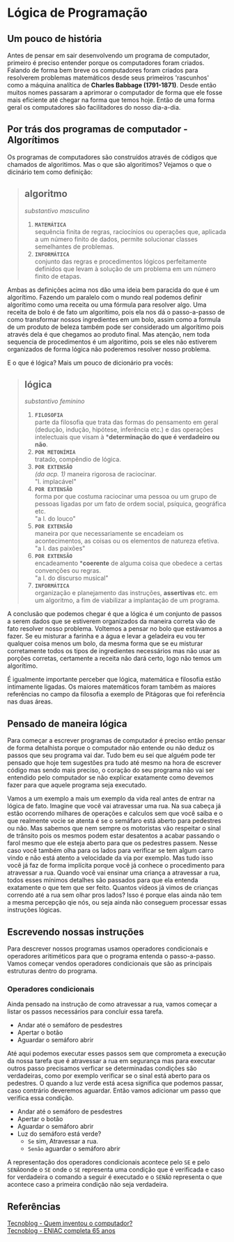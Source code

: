 # **Lógica de Programação**

## **Um pouco de história**

Antes de pensar em sair desenvolvendo um programa de computador, primeiro é preciso entender porque os computadores foram criados. Falando de forma bem breve os computadores foram criados para resolverem problemas matemáticos desde seus primeiros 'rascunhos' como a máquina analítica de **Charles Babbage (1791-1871)**. Desde então muitos nomes passaram a aprimorar o computador de forma que ele fosse mais eficiente até chegar na forma que temos hoje.
Então de uma forma geral os computadores são facilitadores do nosso dia-a-dia.

## **Por trás dos programas de computador - Algorítimos**

Os programas de computadores são construídos através de códigos que chamados de algoritimos. Mas o que são algoritimos? Vejamos o que o dicinário tem como definição:

> ## **algoritmo** ## 
> *substantivo masculino*
>
> 1. **`MATEMÁTICA`** <br>
> sequência finita de regras, raciocínios ou operações que, aplicada a um número finito de dados, permite solucionar classes semelhantes de problemas.
> 2. **`INFORMÁTICA`** <br>
> conjunto das regras e procedimentos lógicos perfeitamente definidos que levam à solução de um problema em um número finito de etapas.
>

Ambas as definições acima nos dão uma ideia bem paracida do que é um algorítimo. Fazendo um paralelo com o mundo real podemos definir algorítimo como uma receita ou uma fórmula para resolver algo. Uma receita de bolo é de fato um algorítimo, pois ela nos dá o passo-a-passo de como transformar nossos ingredientes em um bolo, assim como a formula de um produto de beleza também pode ser considerado um algorítimo pois através dela é que chegamos ao produto final. Mas atenção, nem toda sequencia de procedimentos é um algoritimo, pois se eles não estiverem organizados de forma lógica não poderemos resolver nosso problema.

E o que é lógica? Mais um pouco de dicionário pra vocês:

> ## **lógica** ##
> *substantivo feminino*
>
> 1. **`FILOSOFIA`** <br>
> parte da filosofia que trata das formas do pensamento em geral (dedução, indução, hipótese, inferência etc.) e das operações intelectuais que visam à
> ***determinação do que é verdadeiro ou não**.
> 2. **`POR METONÍMIA`** <br>
> tratado, compêndio de lógica.
> 3. **`POR EXTENSÃO`** <br>
> *(da acp. 1)* maneira rigorosa de raciocinar. <br>
> "l. implacável"
> 4. **`POR EXTENSÃO`** <br>
> forma por que costuma raciocinar uma pessoa ou um grupo de pessoas ligadas por um fato de ordem social, psíquica, geográfica etc. <br>
> "a l. do louco"
> 5. **`POR EXTENSÃO`** <br>
> maneira por que necessariamente se encadeiam os acontecimentos, as coisas ou os elementos de natureza efetiva. <br>
> "a l. das paixões"
> 6. **`POR EXTENSÃO`** <br>
> encadeamento ***coerente** de alguma coisa que obedece a certas convenções ou regras. <br>
> "a l. do discurso musical"
> 7. **`INFORMÁTICA`** <br>
> organização e planejamento das instruções, **assertivas** etc. em um algoritmo, a fim de viabilizar a implantação de um programa.

A conclusão que podemos chegar é que a lógica é um conjunto de passos a serem dados que se estiverem organizados da maneira correta vão de fato resolver nosso problema. Voltemos a pensar no bolo que estávamos a fazer. Se eu misturar a farinha e a água e levar a geladeira eu vou ter qualquer coisa menos um bolo, da mesma forma que se eu misturar corretamente todos os tipos de ingredientes necessários mas não usar as porções corretas, certamente a receita não dará certo, logo não temos um algorítimo.

É igualmente importante perceber que lógica, matemática e filosofia estão intimamente ligadas. Os maiores matemáticos foram também as maiores referências no campo da filosofia a exemplo de Pitágoras que foi referência nas duas áreas.

## **Pensado de maneira lógica**

Para começar a escrever programas de computador é preciso então pensar de forma detalhista porque o computador não entende ou não deduz os passos que seu programa vai dar. Tudo bem eu sei que alguém pode ter pensado que hoje tem sugestões pra tudo até mesmo na hora de escrever código mas sendo mais preciso, o coração do seu programa não vai ser entendido pelo computador se não explicar exatamente como devemos fazer para que aquele programa seja executado.

Vamos a um exemplo a mais um exemplo da vida real antes de entrar na lógica de fato. Imagine que você vai atravessar uma rua. Na sua cabeça já estão ocorrendo milhares de operações e calculos sem que você saiba e o que realmente vocie se atenta é se o semáfaro está aberto para pedestres ou não. Mas sabemos que nem sempre os motoristas vão respeitar o sinal de trânsito pois os mesmos podem estar desatentos a acabar passando o farol mesmo que ele esteja aberto para que os pedestres passem. Nesse caso você também olha para os lados para verificar se tem algum carro vindo e não está atento a velocidade da via por exemplo. Mas tudo isso você já faz de forma implícita porque você já conhece o procedimento para atravessar a rua. Quando você vai ensinar uma criança a atravessar a rua, todos esses mínimos detalhes são passados para que ela entenda exatamente o que tem que ser feito. Quantos vídeos já vimos de crianças correndo até a rua sem olhar pros lados? Isso é porque elas ainda não tem a mesma percepção qie nós, ou seja ainda não conseguem processar essas instruções lógicas.

## **Escrevendo nossas instruções**

Para descrever nossos programas usamos operadores condicionais e operadores aritiméticos para que o programa entenda o passo-a-passo. Vamos começar vendos operadores condicionais que são as principais estruturas dentro do programa.

### **Operadores condicionais**

Ainda pensado na instrução de como atravessar a rua, vamos começar a listar os passos necessários para concluir essa tarefa.

- Andar até o semáforo de pesdestres
- Apertar o botão
- Aguardar o semáforo abrir

Até aqui podemos executar esses passos sem que comprometa a execução da nossa tarefa que é atravessar a rua em segurança mas para executar outros passo precisamos verficar se determinadas condições são verdadeiras, como por exemplo verificar se o sinal está aberto para os pedestres. O quando a luz verde está acesa significa que podemos passar, caso contrário deveremos aguardar. Então vamos adicionar um passo que verifica essa condição.

- Andar até o semáforo de pesdestres
- Apertar o botão
- Aguardar o semáforo abrir
- Luz do semáforo está verde?
  - `Se` sim, Atravessar a rua.
  - `Senão` aguardar o semáforo abrir

A representação dos operadores condicionais acontece pelo `SE` e pelo `SENÃO`onde o `SE` onde o `SE` representa uma condição que é verificada e caso for verdadeira o comando a seguir é executado e o `SENÃO` representa o que acontece caso a primeira condição não seja verdadeira.

## Referências

[Tecnoblog - Quem inventou o computador?](https://tecnoblog.net/responde/quem-inventou-o-computador/) <br>
[Tecnoblog - ENIAC completa 65 anos](https://tecnoblog.net/especiais/eniac-primeiro-computador-do-mundo-completa-65-anos/) <br>